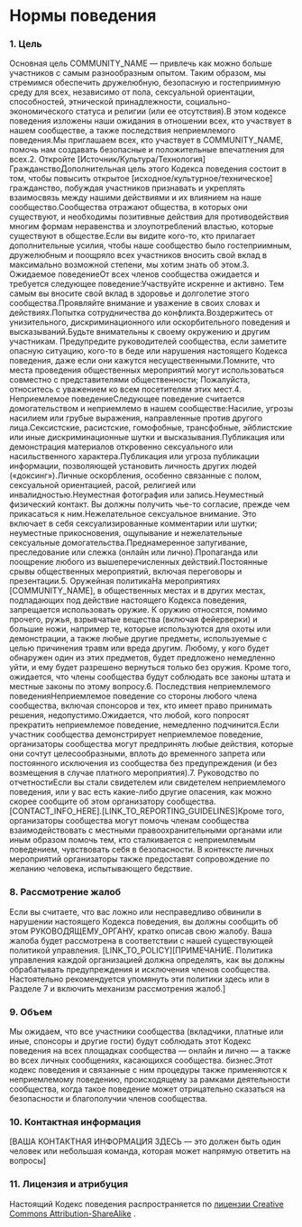 # Нормы поведения

### 1. Цель <a href="#purpose" id="purpose"></a>

Основная цель COMMUNITY\_NAME — привлечь как можно больше участников с самым разнообразным опытом. Таким образом, мы стремимся обеспечить дружелюбную, безопасную и гостеприимную среду для всех, независимо от пола, сексуальной ориентации, способностей, этнической принадлежности, социально-экономического статуса и религии (или ее отсутствия).В этом кодексе поведения изложены наши ожидания в отношении всех, кто участвует в нашем сообществе, а также последствия неприемлемого поведения.Мы приглашаем всех, кто участвует в COMMUNITY\_NAME, помочь нам создавать безопасные и положительные впечатления для всех.2. Откройте \[Источник/Культура/Технология] ГражданствоДополнительная цель этого Кодекса поведения состоит в том, чтобы повысить открытое \[исходное/культурное/техническое] гражданство, побуждая участников признавать и укреплять взаимосвязь между нашими действиями и их влиянием на наше сообщество.Сообщества отражают общества, в которых они существуют, и необходимы позитивные действия для противодействия многим формам неравенства и злоупотреблений властью, которые существуют в обществе.Если вы видите кого-то, кто прилагает дополнительные усилия, чтобы наше сообщество было гостеприимным, дружелюбным и поощряло всех участников вносить свой вклад в максимально возможной степени, мы хотим знать об этом.3. Ожидаемое поведениеОт всех членов сообщества ожидается и требуется следующее поведение:Участвуйте искренне и активно. Тем самым вы вносите свой вклад в здоровье и долголетие этого сообщества.Проявляйте внимание и уважение в своих словах и действиях.Попытка сотрудничества до конфликта.Воздержитесь от унизительного, дискриминационного или оскорбительного поведения и высказываний.Будьте внимательны к своему окружению и другим участникам. Предупредите руководителей сообщества, если заметите опасную ситуацию, кого-то в беде или нарушения настоящего Кодекса поведения, даже если они кажутся несущественными.Помните, что места проведения общественных мероприятий могут использоваться совместно с представителями общественности; Пожалуйста, относитесь с уважением ко всем посетителям этих мест.4. Неприемлемое поведениеСледующее поведение считается домогательством и неприемлемо в нашем сообществе:Насилие, угрозы насилием или грубые выражения, направленные против другого лица.Сексистские, расистские, гомофобные, трансфобные, эйблистские или иные дискриминационные шутки и высказывания.Публикация или демонстрация материалов откровенно сексуального или насильственного характера.Публикация или угроза публикации информации, позволяющей установить личность других людей («доксинг»).Личные оскорбления, особенно связанные с полом, сексуальной ориентацией, расой, религией или инвалидностью.Неуместная фотография или запись.Неуместный физический контакт. Вы должны получить чье-то согласие, прежде чем прикасаться к ним.Нежелательное сексуальное внимание. Это включает в себя сексуализированные комментарии или шутки; неуместные прикосновения, ощупывание и нежелательные сексуальные домогательства.Преднамеренное запугивание, преследование или слежка (онлайн или лично).Пропаганда или поощрение любого из вышеперечисленных действий.Постоянные срывы общественных мероприятий, включая переговоры и презентации.5. Оружейная политикаНа мероприятиях \[COMMUNITY\_NAME], в общественных местах и ​​в других местах, подпадающих под действие настоящего Кодекса поведения, запрещается использовать оружие. К оружию относятся, помимо прочего, ружья, взрывчатые вещества (включая фейерверки) и большие ножи, например те, которые используются для охоты или демонстрации, а также любые другие предметы, используемые с целью причинения травм или вреда другим. Любому, у кого будет обнаружен один из этих предметов, будет предложено немедленно уйти, и ему будет разрешено вернуться только без оружия. Кроме того, ожидается, что члены сообщества будут соблюдать все законы штата и местные законы по этому вопросу.6. Последствия неприемлемого поведенияНеприемлемое поведение со стороны любого члена сообщества, включая спонсоров и тех, кто имеет право принимать решения, недопустимо.Ожидается, что любой, кого попросят прекратить неприемлемое поведение, немедленно подчинится.Если участник сообщества демонстрирует неприемлемое поведение, организаторы сообщества могут предпринять любые действия, которые они сочтут целесообразными, вплоть до временного запрета или постоянного исключения из сообщества без предупреждения (и без возмещения в случае платного мероприятия).7. Руководство по отчетностиЕсли вы стали свидетелем или свидетелем неприемлемого поведения, или у вас есть какие-либо другие опасения, как можно скорее сообщите об этом организатору сообщества. \[CONTACT\_INFO\_HERE].\[LINK\_TO\_REPORTING\_GUIDELINES]Кроме того, организаторы сообщества могут помочь членам сообщества взаимодействовать с местными правоохранительными органами или иным образом помочь тем, кто сталкивается с неприемлемым поведением, чувствовать себя в безопасности. В контексте личных мероприятий организаторы также предоставят сопровождение по желанию человека, испытывающего бедствие.

### 8. Рассмотрение жалоб <a href="#addressing-grievances" id="addressing-grievances"></a>

Если вы считаете, что вас ложно или несправедливо обвинили в нарушении настоящего Кодекса поведения, вы должны сообщить об этом РУКОВОДЯЩЕМУ\_ОРГАНУ, кратко описав свою жалобу. Ваша жалоба будет рассмотрена в соответствии с нашей существующей политикой управления. \[LINK\_TO\_POLICY]\[ПРИМЕЧАНИЕ. Политика управления каждой организацией должна определять, как вы должны обрабатывать предупреждения и исключения членов сообщества. Настоятельно рекомендуется упомянуть эти политики здесь или в Разделе 7 и включить механизм рассмотрения жалоб.]

### 9. Объем <a href="#scope" id="scope"></a>

Мы ожидаем, что все участники сообщества (вкладчики, платные или иные, спонсоры и другие гости) будут соблюдать этот Кодекс поведения на всех площадках сообщества — онлайн и лично — а также во всех личных сообщениях, касающихся сообщества. бизнес.Этот кодекс поведения и связанные с ним процедуры также применяются к неприемлемому поведению, происходящему за рамками деятельности сообщества, когда такое поведение может отрицательно сказаться на безопасности и благополучии членов сообщества.

### 10. Контактная информация <a href="#contact-info" id="contact-info"></a>

\[ВАША КОНТАКТНАЯ ИНФОРМАЦИЯ ЗДЕСЬ — это должен быть один человек или небольшая команда, которая может напрямую ответить на вопросы]

### 11. Лицензия и атрибуция <a href="#license-and-attribution" id="license-and-attribution"></a>

Настоящий Кодекс поведения распространяется по [лицензии Creative Commons Attribution-ShareAlike](https://web.archive.org/web/20200330154000/http://creativecommons.org/licenses/by-sa/3.0/) .
